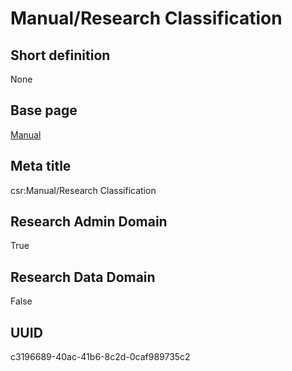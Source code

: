 # Manual/Research Classification
## Short definition
None
## Base page
[Manual](https://github.com/EuroCRIS/CASRAI-Dictionairies/blob/main/Objects/Manual.md)
## Meta title
csr:Manual/Research Classification
## Research Admin Domain
True
## Research Data Domain
False
## UUID
c3196689-40ac-41b6-8c2d-0caf989735c2
